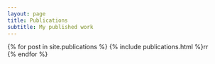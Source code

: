 ```yaml
---
layout: page
title: Publications
subtitle: My published work
---
```


<table>
{% for post in site.publications %}
  <tr>{% include publications.html %}</tr>rr
  <br>
{% endfor %}
</table>